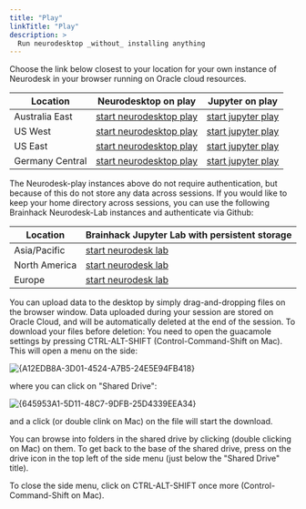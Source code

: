 ```yaml
---
title: "Play"
linkTitle: "Play"
description: >
  Run neurodesktop _without_ installing anything
---
```


Choose the link below closest to your location for your own instance of Neurodesk in your browser running on Oracle cloud resources.

| Location        | Neurodesktop on play                                                                                                           | Jupyter on play                                                                                      |
|-----------------|--------------------------------------------------------------------------------------------------------------------------------------|------------------------------------------------------------------------------------------------------|
| Australia East  | [start neurodesktop play](https://play-sydney.neurodesk.org/v2/gh/neurodesk/jupyter-neurodesktop-image/main?urlpath=neurodesktop)    | [start jupyter play](https://play-sydney.neurodesk.org/v2/gh/neurodesk/jupyter-neurodesktop-image/main)    |
| US West         | [start neurodesktop play](https://play-phoenix.neurodesk.org/v2/gh/neurodesk/jupyter-neurodesktop-image/main?urlpath=neurodesktop)   | [start jupyter play](https://play-phoenix.neurodesk.org/v2/gh/neurodesk/jupyter-neurodesktop-image/main)   |
| US East         | [start neurodesktop play](https://play-ashburn.neurodesk.org/v2/gh/neurodesk/jupyter-neurodesktop-image/main?urlpath=neurodesktop)   | [start jupyter play](https://play-ashburn.neurodesk.org/v2/gh/neurodesk/jupyter-neurodesktop-image/main)   |
| Germany Central | [start neurodesktop play](https://play-frankfurt.neurodesk.org/v2/gh/neurodesk/jupyter-neurodesktop-image/main?urlpath=neurodesktop) | [start jupyter play](https://play-frankfurt.neurodesk.org/v2/gh/neurodesk/jupyter-neurodesktop-image/main) |


The Neurodesk-play instances above do not require authentication, but because of this do not store any data across sessions. If you would like to keep your home directory across sessions, you can use the following Brainhack Neurodesk-Lab instances and authenticate via Github:

| Location        | Brainhack Jupyter Lab with persistent storage               |
|-----------------|-------------------------------------------------------------|
| Asia/Pacific    | [start neurodesk lab](https://bhsydney.neurodesk.org/)      |
| North America   | [start neurodesk lab](https://bhnam.neurodesk.org/)         | 
| Europe          | [start neurodesk lab](https://bheurope.neurodesk.org/)      | 


You can upload data to the desktop by simply drag-and-dropping files on the browser window. Data uploaded during your session are stored on Oracle Cloud, and will be automatically deleted at the end of the session. To download your files before deletion: You need to open the guacamole settings by pressing CTRL-ALT-SHIFT (Control-Command-Shift on Mac). This will open a menu on the side:

![{A12EDB8A-3D01-4524-A7B5-24E5E94FB418}](https://user-images.githubusercontent.com/4021595/160577828-0f8ba04e-aed7-4c26-a8d2-baf6c4be317a.png)


where you can click on "Shared Drive":

![{645953A1-5D11-48C7-9DFB-25D4339EEA34}](https://user-images.githubusercontent.com/4021595/160577926-06e48896-9301-426a-b7d5-9d3b2df14504.png)

and a click (or double clink on Mac) on the file will start the download.

You can browse into folders in the shared drive by clicking (double clicking on Mac) on them. To get back to the base of the shared drive, press on the drive icon in the top left of the side menu (just below the "Shared Drive" title).

To close the side menu, click on CTRL-ALT-SHIFT once more (Control-Command-Shift on Mac).

